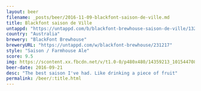 ```yaml
---
layout: beer
filename: _posts/beer/2016-11-09-blackfont-saison-de-ville.md
title: Blackfont saison de Ville
untappd: "https://untappd.com/b/blackfont-brewhouse-saison-de-ville/1328437"
country: "Australia"
brewery: "BlackFont Brewhouse"
breweryURL: "https://untappd.com/w/blackfont-brewhouse/231217"
style: "Saison / Farmhouse Ale"
score: 9.5
img: https://scontent.xx.fbcdn.net/v/t1.0-0/p480x480/14359213_10154470823213745_2596732537954561642_n.jpg?oh=d3efb41d3609eca3b707116f1396d02c&oe=5904AE9E
beer-date: 2016-09-21
desc: "The best saison I've had. Like drinking a piece of fruit"
permalink: /beer/:title.html
---
```

